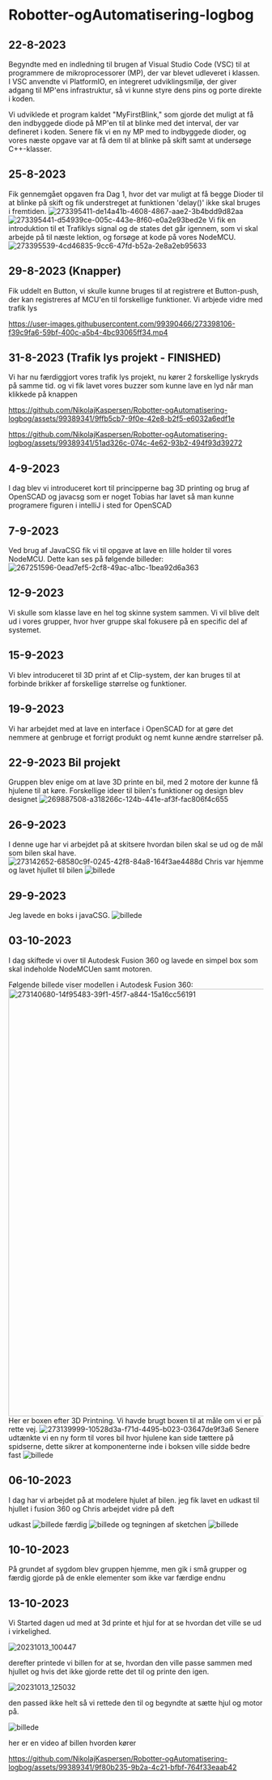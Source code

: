 # Robotter-ogAutomatisering-logbog
## 22-8-2023
Begyndte med en indledning til brugen af Visual Studio Code (VSC) til at programmere de mikroprocessorer (MP), der var blevet udleveret i klassen. I VSC anvendte vi PlatformIO, en integreret udviklingsmiljø, der giver adgang til MP'ens infrastruktur, så vi kunne styre dens pins og porte direkte i koden.

Vi udviklede et program kaldet "MyFirstBlink," som gjorde det muligt at få den indbyggede diode på MP'en til at blinke med det interval, der var defineret i koden. Senere fik vi en ny MP med to indbyggede dioder, og vores næste opgave var at få dem til at blinke på skift samt at undersøge C++-klasser.

## 25-8-2023
Fik gennemgået opgaven fra Dag 1, hvor det var muligt at få begge Dioder til at blinke på skift og fik understreget at funktionen 'delay()' ikke skal bruges i fremtiden.
![273395411-de14a41b-4608-4867-aae2-3b4bdd9d82aa](https://github.com/NikolajKaspersen/Robotter-ogAutomatisering-logbog/assets/99389341/6608d27e-1647-4152-9bd8-a723e4716245)
![273395441-d54939ce-005c-443e-8f60-e0a2e93bed2e](https://github.com/NikolajKaspersen/Robotter-ogAutomatisering-logbog/assets/99389341/80b1bd57-a6b4-4774-997e-70f42fefbcea)
Vi fik en introduktion til et Trafiklys signal og de states det går igennem, som vi skal arbejde på til næste lektion, og forsøge at kode på vores NodeMCU. 
![273395539-4cd46835-9cc6-47fd-b52a-2e8a2eb95633](https://github.com/NikolajKaspersen/Robotter-ogAutomatisering-logbog/assets/99389341/08c0334f-8356-4344-b06c-9e1d8b7e917f)

## 29-8-2023 (Knapper)
Fik uddelt en Button, vi skulle kunne bruges til at registrere et Button-push, der kan registreres af MCU'en til forskellige funktioner.
Vi arbjede vidre med trafik lys

https://user-images.githubusercontent.com/99390466/273398106-f39c9fa6-59bf-400c-a5b4-4bc93065ff34.mp4



## 31-8-2023 (Trafik lys projekt - FINISHED)
Vi har nu færdiggjort vores trafik lys projekt, nu kører 2 forskellige lyskryds på samme tid. og vi fik lavet vores buzzer som kunne  lave en lyd når man klikkede på knappen

https://github.com/NikolajKaspersen/Robotter-ogAutomatisering-logbog/assets/99389341/9ffb5cb7-9f0e-42e8-b2f5-e6032a6edf1e

https://github.com/NikolajKaspersen/Robotter-ogAutomatisering-logbog/assets/99389341/51ad326c-074c-4e62-93b2-494f93d39272




## 4-9-2023 
I dag blev vi introduceret kort til principperne bag 3D printing og brug af OpenSCAD og javacsg som er noget Tobias har lavet så man kunne programere figuren i intelliJ i sted for OpenSCAD


## 7-9-2023 
Ved brug af JavaCSG fik vi til opgave at lave en lille holder til vores NodeMCU. Dette kan ses på følgende billeder:
![267251596-0ead7ef5-2cf8-49ac-a1bc-1bea92d6a363](https://github.com/NikolajKaspersen/Robotter-ogAutomatisering-logbog/assets/99389341/55a3eaf7-b70a-49ad-9797-17f82b06b596)


## 12-9-2023 
Vi skulle som klasse lave en hel tog skinne system sammen. Vi vil blive delt ud i vores grupper, hvor hver gruppe skal fokusere på en specific del af systemet.

## 15-9-2023
Vi blev introduceret til 3D print af et Clip-system, der kan bruges til at forbinde brikker af forskellige størrelse og funktioner.

## 19-9-2023
Vi har arbejdet med at lave en interface i OpenSCAD for at gøre det nemmere at genbruge et forrigt produkt og nemt kunne ændre størrelser på.

## 22-9-2023 Bil projekt
Gruppen blev enige om at lave 3D printe en bil, med 2 motore der kunne få hjulene til at køre. Forskellige ideer til bilen's funktioner og design blev designet 
![269887508-a318266c-124b-441e-af3f-fac806f4c655](https://github.com/NikolajKaspersen/Robotter-ogAutomatisering-logbog/assets/99389341/ec067bcf-3930-45b1-aea0-524224d7ddf7)

## 26-9-2023
I denne uge har vi arbejdet på at skitsere hvordan bilen skal se ud og de mål som bilen skal have.
![273142652-68580c9f-0245-42f8-84a8-164f3ae4488d](https://github.com/NikolajKaspersen/Robotter-ogAutomatisering-logbog/assets/99389341/a66e8fff-9227-40d7-a13c-1086545117c2)
Chris var hjemme og lavet hjullet til bilen
![billede](https://github.com/NikolajKaspersen/Robotter-ogAutomatisering-logbog/assets/99389341/7ff4cd0a-61e2-4e81-9463-13ccc1804f51)

## 29-9-2023
Jeg lavede en boks i javaCSG.
![billede](https://github.com/NikolajKaspersen/Robotter-ogAutomatisering-logbog/assets/99389341/91b6488a-dbc3-4943-8fb3-1bbe6217fe84)

## 03-10-2023
I dag skiftede vi over til Autodesk Fusion 360 og lavede en simpel box som skal indeholde NodeMCUen samt motoren.

Følgende billede viser modellen i Autodesk Fusion 360: 
<img width="843" alt="273140680-14f95483-39f1-45f7-a844-15a16cc56191" src="https://github.com/NikolajKaspersen/Robotter-ogAutomatisering-logbog/assets/99389341/da631e69-e881-4b52-bb8a-08271f6b1a17">
Her er boxen efter 3D Printning. Vi havde brugt boxen til at måle om vi er på rette vej.
![273139999-10528d3a-f71d-4495-b023-03647de9f3a6](https://github.com/NikolajKaspersen/Robotter-ogAutomatisering-logbog/assets/99389341/f0f054f2-4c11-48bf-8b1b-d10cea859022)
Senere udtænkte vi en ny form til vores bil hvor hjulene kan side tættere på spidserne, dette sikrer at komponenterne inde i boksen ville sidde bedre fast 
![billede](https://github.com/NikolajKaspersen/Robotter-ogAutomatisering-logbog/assets/99389341/56e42185-685e-43b2-83e7-ffd37e82f6bc)

## 06-10-2023
I dag har vi arbejdet på at modelere hjulet af bilen. 
jeg fik lavet en  udkast til hjullet i fusion 360 og Chris arbejdet vidre på deft

udkast
![billede](https://github.com/NikolajKaspersen/Robotter-ogAutomatisering-logbog/assets/99389341/6f0146cb-393b-4ff7-89ef-3aad0d9cfce5)
færdig
![billede](https://github.com/NikolajKaspersen/Robotter-ogAutomatisering-logbog/assets/99389341/73db8ca6-24b4-4952-830d-4d95a3553e9a)
og tegningen af sketchen
![billede](https://github.com/NikolajKaspersen/Robotter-ogAutomatisering-logbog/assets/99389341/44efcdfd-575c-4a61-9839-bdc2711c5127)

## 10-10-2023
På grundet af sygdom blev gruppen hjemme, men gik i små grupper og færdig gjorde på de enkle elementer som ikke var færdige endnu


## 13-10-2023
Vi Started dagen ud med at 3d printe et hjul for at se hvordan det ville se ud i virkelighed.

![20231013_100447](https://github.com/NikolajKaspersen/Robotter-ogAutomatisering-logbog/assets/99389341/d88bc40f-8d03-4a5b-8602-4556065d03ab)

derefter printede vi billen for at se, hvordan den ville passe sammen med hjullet og hvis det ikke gjorde rette det til og printe den igen.

![20231013_125032](https://github.com/NikolajKaspersen/Robotter-ogAutomatisering-logbog/assets/99389341/f0867c73-d6fe-4aaa-8a82-51c62d3df92c)

den passed ikke helt så vi rettede den til og begyndte at sætte hjul og motor på.

![billede](https://github.com/NikolajKaspersen/Robotter-ogAutomatisering-logbog/assets/99389341/f535624c-3c69-4998-8200-095387cfef7e)

her er en video af billen hvorden kører

https://github.com/NikolajKaspersen/Robotter-ogAutomatisering-logbog/assets/99389341/9f80b235-9b2a-4c21-bfbf-764f33eaab42




